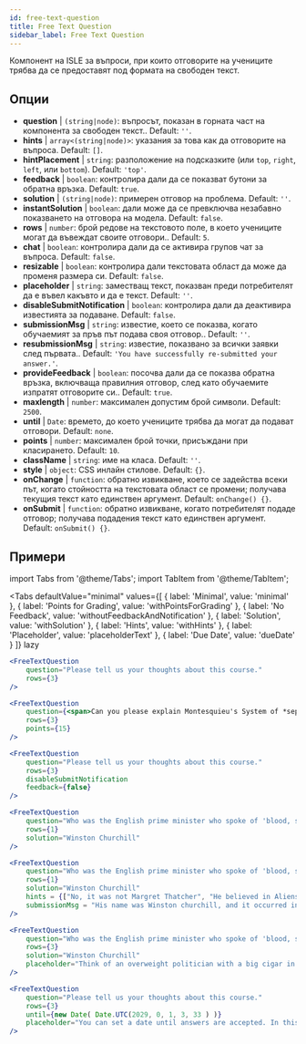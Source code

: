 ```yaml
---
id: free-text-question 
title: Free Text Question
sidebar_label: Free Text Question
---
```


Компонент на ISLE за въпроси, при които отговорите на учениците трябва да се предоставят под формата на свободен текст.

## Опции

* __question__ | `(string|node)`: въпросът, показан в горната част на компонента за свободен текст.. Default: `''`.
* __hints__ | `array<(string|node)>`: указания за това как да отговорите на въпроса. Default: `[]`.
* __hintPlacement__ | `string`: разположение на подсказките (или `top`, `right`, `left`, или `bottom`). Default: `'top'`.
* __feedback__ | `boolean`: контролира дали да се показват бутони за обратна връзка. Default: `true`.
* __solution__ | `(string|node)`: примерен отговор на проблема. Default: `''`.
* __instantSolution__ | `boolean`: дали може да се превключва незабавно показването на отговора на модела. Default: `false`.
* __rows__ | `number`: брой редове на текстовото поле, в което учениците могат да въвеждат своите отговори.. Default: `5`.
* __chat__ | `boolean`: контролира дали да се активира групов чат за въпроса. Default: `false`.
* __resizable__ | `boolean`: контролира дали текстовата област да може да променя размера си. Default: `false`.
* __placeholder__ | `string`: заместващ текст, показван преди потребителят да е въвел какъвто и да е текст. Default: `''`.
* __disableSubmitNotification__ | `boolean`: контролира дали да деактивира известията за подаване. Default: `false`.
* __submissionMsg__ | `string`: известие, което се показва, когато обучаемият за пръв път подава своя отговор.. Default: `''`.
* __resubmissionMsg__ | `string`: известие, показвано за всички заявки след първата.. Default: `'You have successfully re-submitted your answer.'`.
* __provideFeedback__ | `boolean`: посочва дали да се показва обратна връзка, включваща правилния отговор, след като обучаемите изпратят отговорите си.. Default: `true`.
* __maxlength__ | `number`: максимален допустим брой символи. Default: `2500`.
* __until__ | `Date`: времето, до което учениците трябва да могат да подават отговори. Default: `none`.
* __points__ | `number`: максимален брой точки, присъждани при класирането. Default: `10`.
* __className__ | `string`: име на класа. Default: `''`.
* __style__ | `object`: CSS инлайн стилове. Default: `{}`.
* __onChange__ | `function`: обратно извикване, което се задейства всеки път, когато стойността на текстовата област се промени; получава текущия текст като единствен аргумент. Default: `onChange() {}`.
* __onSubmit__ | `function`: обратно извикване, когато потребителят подаде отговор; получава подадения текст като единствен аргумент. Default: `onSubmit() {}`.


## Примери

import Tabs from '@theme/Tabs';
import TabItem from '@theme/TabItem';

<Tabs
    defaultValue="minimal"
    values={[
        { label: 'Minimal', value: 'minimal' },
        { label: 'Points for Grading', value: 'withPointsForGrading' },
        { label: 'No Feedback', value: 'withoutFeedbackAndNotification' },
        { label: 'Solution', value: 'withSolution' },
        { label: 'Hints', value: 'withHints' },
        { label: 'Placeholder', value: 'placeholderText' },
        { label: 'Due Date', value: 'dueDate' }
    ]}
    lazy
>

<TabItem value="minimal" >

```jsx live
<FreeTextQuestion 
    question="Please tell us your thoughts about this course." 
    rows={3} 
/>
```
</TabItem>

<TabItem value="withPointsForGrading" >

```jsx live
<FreeTextQuestion 
    question={<span>Can you please explain Montesquieu's System of *separation of powers*?</span>} 
    rows={3} 
    points={15}
/>
```

</TabItem>

<TabItem value="withoutFeedbackAndNotification" >

```jsx live
<FreeTextQuestion 
    question="Please tell us your thoughts about this course." 
    rows={3}
    disableSubmitNotification 
    feedback={false}
/>
```

</TabItem>

<TabItem value="withSolution" > 

```jsx live
<FreeTextQuestion 
    question="Who was the English prime minister who spoke of 'blood, sweat and tears'?" 
    rows={1} 
    solution="Winston Churchill" 
/>
```

</TabItem>

<TabItem value="withHints" >

```jsx live
<FreeTextQuestion 
    question="Who was the English prime minister who spoke of 'blood, sweat and tears'?" 
    rows={1} 
    solution="Winston Churchill" 
    hints = {["No, it was not Margret Thatcher", "He believed in Aliens by the way", "His first name was Winston - like the guy in 1984"]}
    submissionMsg = "His name was Winston churchill, and it occurred in a speech given by him to the House of Commons of the Parliament of the United Kingdom on 13 May 1940. The speech is sometimes known by that name"
/>
```

</TabItem>

<TabItem value="placeholderText" >

```jsx live
<FreeTextQuestion 
    question="Who was the English prime minister who spoke of 'blood, sweat and tears'?" 
    rows={3} 
    solution="Winston Churchill" 
    placeholder="Think of an overweight politician with a big cigar in his mouth."
/>
```

</TabItem>

<TabItem value="dueDate" >

```jsx live
<FreeTextQuestion 
    question="Please tell us your thoughts about this course." 
    rows={3} 
    until={new Date( Date.UTC(2029, 0, 1, 3, 33 ) )}
    placeholder="You can set a date until answers are accepted. In this case it is 2020, 1st of January, 3:30 am UTC time."
/>
```

</TabItem>

</Tabs>
